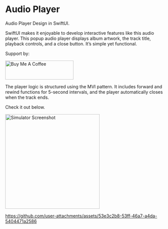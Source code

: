 # Audio Player
Audio Player Design in SwiftUI.

SwiftUI makes it enjoyable to develop interactive features like this audio player. This popup audio player displays album artwork, the track title, playback controls, and a close button. It’s simple yet functional.

Support by:

<a href="https://www.buymeacoffee.com/eliofernandez" target="_blank"><img src="https://cdn.buymeacoffee.com/buttons/v2/default-yellow.png" alt="Buy Me A Coffee" style="height: 60px !important;width: 217px !important;" ></a>

The player logic is structured using the MVI pattern. It includes forward and rewind functions for 5-second intervals, and the player automatically closes when the track ends.

Check it out below.

<img src="https://github.com/user-attachments/assets/e500453c-1f19-4640-aa7b-bf8b48b771b8" alt="Simulator Screenshot" width="300">

https://github.com/user-attachments/assets/53e3c2b8-53ff-46a7-a4da-5404471a2586
